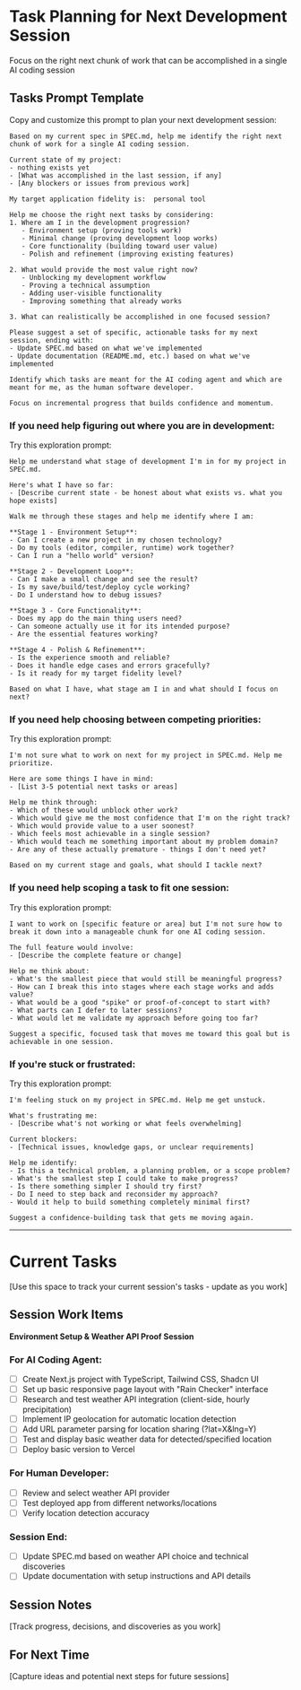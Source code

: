 # Task Planning for Next Development Session

Focus on the right next chunk of work that can be accomplished in a single AI coding session

## Tasks Prompt Template

Copy and customize this prompt to plan your next development session:

```
Based on my current spec in SPEC.md, help me identify the right next chunk of work for a single AI coding session.

Current state of my project:
- nothing exists yet
- [What was accomplished in the last session, if any]
- [Any blockers or issues from previous work]

My target application fidelity is:  personal tool

Help me choose the right next tasks by considering:
1. Where am I in the development progression?
   - Environment setup (proving tools work)
   - Minimal change (proving development loop works)  
   - Core functionality (building toward user value)
   - Polish and refinement (improving existing features)

2. What would provide the most value right now?
   - Unblocking my development workflow
   - Proving a technical assumption
   - Adding user-visible functionality
   - Improving something that already works

3. What can realistically be accomplished in one focused session?

Please suggest a set of specific, actionable tasks for my next session, ending with:
- Update SPEC.md based on what we've implemented
- Update documentation (README.md, etc.) based on what we've implemented

Identify which tasks are meant for the AI coding agent and which are meant for me, as the human software developer.

Focus on incremental progress that builds confidence and momentum.
```

### If you need help figuring out where you are in development:

Try this exploration prompt:
```
Help me understand what stage of development I'm in for my project in SPEC.md.

Here's what I have so far:
- [Describe current state - be honest about what exists vs. what you hope exists]

Walk me through these stages and help me identify where I am:

**Stage 1 - Environment Setup**: 
- Can I create a new project in my chosen technology?
- Do my tools (editor, compiler, runtime) work together?
- Can I run a "hello world" version?

**Stage 2 - Development Loop**:
- Can I make a small change and see the result?
- Is my save/build/test/deploy cycle working?
- Do I understand how to debug issues?

**Stage 3 - Core Functionality**:
- Does my app do the main thing users need?
- Can someone actually use it for its intended purpose?
- Are the essential features working?

**Stage 4 - Polish & Refinement**:
- Is the experience smooth and reliable?
- Does it handle edge cases and errors gracefully?
- Is it ready for my target fidelity level?

Based on what I have, what stage am I in and what should I focus on next?
```

### If you need help choosing between competing priorities:

Try this exploration prompt:
```
I'm not sure what to work on next for my project in SPEC.md. Help me prioritize.

Here are some things I have in mind:
- [List 3-5 potential next tasks or areas]

Help me think through:
- Which of these would unblock other work?
- Which would give me the most confidence that I'm on the right track?
- Which would provide value to a user soonest?
- Which feels most achievable in a single session?
- Which would teach me something important about my problem domain?
- Are any of these actually premature - things I don't need yet?

Based on my current stage and goals, what should I tackle next?
```

### If you need help scoping a task to fit one session:

Try this exploration prompt:
```
I want to work on [specific feature or area] but I'm not sure how to break it down into a manageable chunk for one AI coding session.

The full feature would involve:
- [Describe the complete feature or change]

Help me think about:
- What's the smallest piece that would still be meaningful progress?
- How can I break this into stages where each stage works and adds value?
- What would be a good "spike" or proof-of-concept to start with?
- What parts can I defer to later sessions?
- What would let me validate my approach before going too far?

Suggest a specific, focused task that moves me toward this goal but is achievable in one session.
```

### If you're stuck or frustrated:

Try this exploration prompt:
```
I'm feeling stuck on my project in SPEC.md. Help me get unstuck.

What's frustrating me:
- [Describe what's not working or what feels overwhelming]

Current blockers:
- [Technical issues, knowledge gaps, or unclear requirements]

Help me identify:
- Is this a technical problem, a planning problem, or a scope problem?
- What's the smallest step I could take to make progress?
- Is there something simpler I should try first?
- Do I need to step back and reconsider my approach?
- Would it help to build something completely minimal first?

Suggest a confidence-building task that gets me moving again.
```

---

# Current Tasks

[Use this space to track your current session's tasks - update as you work]

## Session Work Items

**Environment Setup & Weather API Proof Session**

### For AI Coding Agent:
- [ ] Create Next.js project with TypeScript, Tailwind CSS, Shadcn UI
- [ ] Set up basic responsive page layout with "Rain Checker" interface  
- [ ] Research and test weather API integration (client-side, hourly precipitation)
- [ ] Implement IP geolocation for automatic location detection
- [ ] Add URL parameter parsing for location sharing (?lat=X&lng=Y)
- [ ] Test and display basic weather data for detected/specified location
- [ ] Deploy basic version to Vercel

### For Human Developer:
- [ ] Review and select weather API provider
- [ ] Test deployed app from different networks/locations
- [ ] Verify location detection accuracy

### Session End:
- [ ] Update SPEC.md based on weather API choice and technical discoveries
- [ ] Update documentation with setup instructions and API details

## Session Notes
[Track progress, decisions, and discoveries as you work]

## For Next Time
[Capture ideas and potential next steps for future sessions]
